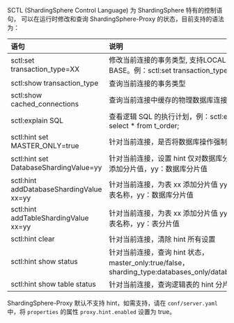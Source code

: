 
SCTL (ShardingSphere Control Language) 为 ShardingSphere 特有的控制语句，
可以在运行时修改和查询 ShardingSphere-Proxy 的状态，目前支持的语法为：

| 语句                                     | 说明                                                                                            |
|:----------------------------------------|:------------------------------------------------------------------------------------------------|
|sctl:set transaction_type=XX             | 修改当前连接的事务类型, 支持LOCAL，XA，BASE。例：sctl:set transaction_type=XA                        |
|sctl:show transaction_type               | 查询当前连接的事务类型                                                                             |
|sctl:show cached_connections             | 查询当前连接中缓存的物理数据库连接个数                                                               |
|sctl:explain SQL                         | 查看逻辑 SQL 的执行计划，例：sctl:explain select * from t_order;                                   |
|sctl:hint set MASTER_ONLY=true           | 针对当前连接，是否将数据库操作强制路由到主库                                                          |
|sctl:hint set DatabaseShardingValue=yy   | 针对当前连接，设置 hint 仅对数据库分片有效，并添加分片值，yy：数据库分片值                               |
|sctl:hint addDatabaseShardingValue xx=yy | 针对当前连接，为表 xx 添加分片值 yy，xx：逻辑表名称，yy：数据库分片值                                   |
|sctl:hint addTableShardingValue xx=yy    | 针对当前连接，为表 xx 添加分片值 yy，xx：逻辑表名称，yy：表分片值                                       |
|sctl:hint clear                          | 针对当前连接，清除 hint 所有设置                                                                    |
|sctl:hint show status                    | 针对当前连接，查询 hint 状态，master_only:true/false，sharding_type:databases_only/databases_tables |
|sctl:hint show table status              | 针对当前连接，查询逻辑表的 hint 分片值                                                               |

ShardingSphere-Proxy 默认不支持 hint，如需支持，请在 `conf/server.yaml` 中，将 `properties` 的属性 `proxy.hint.enabled` 设置为 true。
